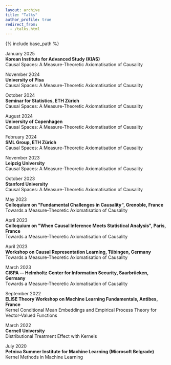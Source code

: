 ```yaml
---
layout: archive
title: "Talks"
author_profile: true
redirect_from:
  - /talks.html
---
```



{% include base_path %}


January 2025  
**Korean Institute for Advanced Study (KIAS)**  
Causal Spaces: A Measure-Theoretic Axiomatisation of Causality  


November 2024  
**University of Pisa**  
Causal Spaces: A Measure-Theoretic Axiomatisation of Causality  


October 2024  
**Seminar for Statistics, ETH Zürich**  
Causal Spaces: A Measure-Theoretic Axiomatisation of Causality  


August 2024  
**University of Copenhagen**  
Causal Spaces: A Measure-Theoretic Axiomatisation of Causality  


February 2024  
**SML Group, ETH Zürich**  
Causal Spaces: A Measure-Theoretic Axiomatisation of Causality  


November 2023  
**Leipzig University**  
Causal Spaces: A Measure-Theoretic Axiomatisation of Causality  


October 2023  
**Stanford University**  
Causal Spaces: A Measure-Theoretic Axiomatisation of Causality  


May 2023  
**Colloquium on "Fundamental Challenges in Causality", Grenoble, France**  
Towards a Measure-Theoretic Axiomatisation of Causality  


April 2023  
**Colloquium on "When Causal Inference Meets Statistical Analysis", Paris, France**  
Towards a Measure-Theoretic Axiomatisation of Causality  


April 2023  
**Workshop on Causal Representation Learning, Tübingen, Germany**  
Towards a Measure-Theoretic Axiomatisation of Causality  


March 2023  
**CISPA -- Helmholtz Center for Information Security, Saarbrücken, Germany**  
Towards a Measure-Theoretic Axiomatisation of Causality  


September 2022  
**ELISE Theory Workshop on Machine Learning Fundamentals, Antibes, France**  
Kernel Conditional Mean Embeddings and Empirical Process Theory for Vector-Valued Functions  


March 2022  
**Cornell University**  
Distributional Treatment Effect with Kernels  


July 2020  
**Petnica Summer Institute for Machine Learning (Microsoft Belgrade)**  
Kernel Methods in Machine Learning  
